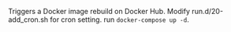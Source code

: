 Triggers a Docker image rebuild on Docker Hub.
Modify run.d/20-add_cron.sh for cron setting. run ```docker-compose up -d```.